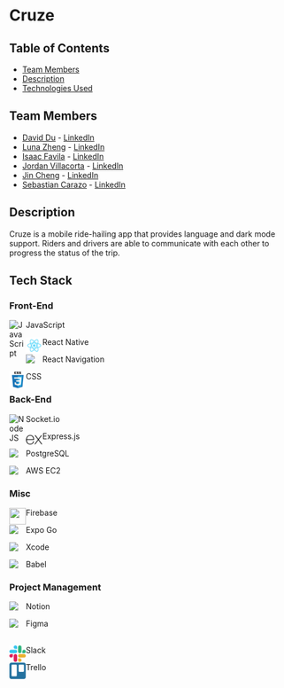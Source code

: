 # Cruze

## Table of Contents
- [Team Members](#team-members-&-roles)
- [Description](#description)
- [Technologies Used](#technologies-used)

## Team Members
- [David Du](https://github.com/EndlessDavidDu) - [LinkedIn](https://www.linkedin.com/in/david-duy/)
- [Luna Zheng](https://github.com/luna-moon-1216) - [LinkedIn](https://www.linkedin.com/in/luna-zheng/)
- [Isaac Favila](https://github.com/IsaacFavila) - [LinkedIn](https://www.linkedin.com/in/isaacmfavila/)
- [Jordan Villacorta](https://github.com/jordanvillacorta) - [LinkedIn](https://www.linkedin.com/in/jordan-villacorta/)
- [Jin Cheng](https://github.com/jincheng411) - [LinkedIn](https://www.linkedin.com/in/jincheng411/)
- [Sebastian Carazo](https://github.com/SebasCC99) - [LinkedIn](https://www.linkedin.com/in/sebastian-carazo/)

## Description
Cruze is a mobile ride-hailing app that provides language and dark mode support. Riders and drivers are able to communicate with each other to progress the status of the trip.

## Tech Stack

### Front-End
JavaScript <img align="left" alt="JavaScript" width="30px" src="https://raw.githubusercontent.com/jmnote/z-icons/master/svg/javascript.svg" />
<br />

React Native<img align="left" alt="React" width="30px" src="https://raw.githubusercontent.com/github/explore/80688e429a7d4ef2fca1e82350fe8e3517d3494d/topics/react/react.png" />
<br />

React Navigation<img align="left" width="30px" src="https://reactnavigation.org/img/spiro.svg" />
<br />

CSS <img align="left" alt="CSS3" width="30px" src="https://raw.githubusercontent.com/github/explore/80688e429a7d4ef2fca1e82350fe8e3517d3494d/topics/css/css.png" />
<br />


### Back-End
Socket.io <img align="left" alt="Node JS" width="30px" src="https://upload.wikimedia.org/wikipedia/commons/9/96/Socket-io.svg" />
<br />

Express.js <img align="left" alt="Express" width="30px" src="https://github.com/devicons/devicon/blob/master/icons/express/express-original.svg" />
<br />

PostgreSQL <img align="left" width="30px" src="https://upload.wikimedia.org/wikipedia/commons/thumb/2/29/Postgresql_elephant.svg/1200px-Postgresql_elephant.svg.png" />
<br />

AWS EC2 <img align="left" width="30px" src="https://upload.wikimedia.org/wikipedia/commons/thumb/9/93/Amazon_Web_Services_Logo.svg/1024px-Amazon_Web_Services_Logo.svg.png" />
<br />


### Misc
Firebase <img align="left" height="30px" width="30px" src="https://seeklogo.com/images/F/firebase-logo-402F407EE0-seeklogo.com.png" />
<br />

Expo Go <img align="left" width="30px" src="https://seeklogo.com/images/E/expo-logo-01BB2BCFC3-seeklogo.com.png" />
<br />

Xcode <img align="left" width="30px" src="https://static.wikia.nocookie.net/logopedia/images/d/da/Icon_512x512_Normal%402xxcode.png/revision/latest/scale-to-width-down/250?cb=20200917151913" />
<br />

Babel <img align="left" width="30px" src="https://user-images.githubusercontent.com/3025322/87547253-bf050400-c6a2-11ea-950a-280311bc6cc8.png" />
<br />


### Project Management
Notion <img align="left" width="30px" src="https://cdn.worldvectorlogo.com/logos/notion-logo-1.svg" />
<br />

Figma <img align="left" width="30px" src="https://upload.wikimedia.org/wikipedia/commons/3/33/Figma-logo.svg" />
<br />
<br />

Slack <img align="left" alt="Slack" width="30px" src="https://github.com/devicons/devicon/blob/master/icons/slack/slack-original.svg" />
<br />

Trello <img align="left" alt="Trello" width="30px" src="https://raw.githubusercontent.com/devicons/devicon/master/icons/trello/trello-plain.svg" />
<br />
<br />

